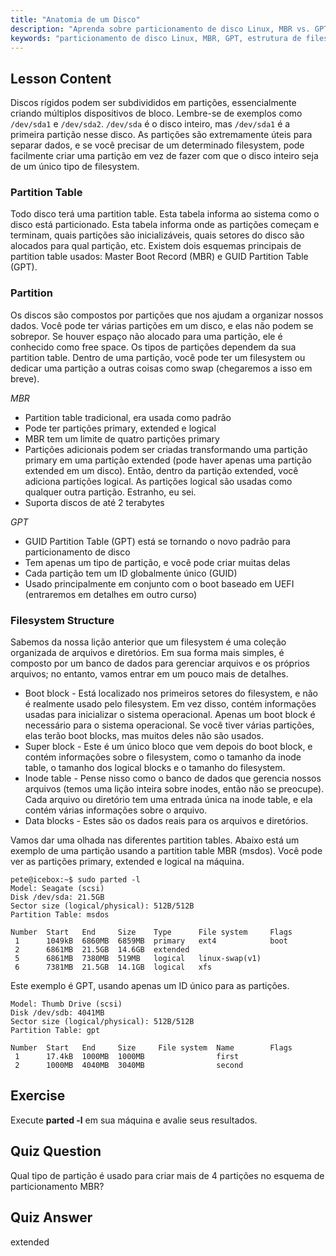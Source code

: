 ```yaml
---
title: "Anatomia de um Disco"
description: "Aprenda sobre particionamento de disco Linux, MBR vs. GPT e estrutura de filesystem. Entenda partições, tabelas e como organizar dados. Comece com este guia para iniciantes!"
keywords: "particionamento de disco Linux, MBR, GPT, estrutura de filesystem, partições Linux, iniciante, tutorial, guia"
---
```


## Lesson Content

Discos rígidos podem ser subdivididos em partições, essencialmente criando múltiplos dispositivos de bloco. Lembre-se de exemplos como `/dev/sda1` e `/dev/sda2`. `/dev/sda` é o disco inteiro, mas `/dev/sda1` é a primeira partição nesse disco. As partições são extremamente úteis para separar dados, e se você precisar de um determinado filesystem, pode facilmente criar uma partição em vez de fazer com que o disco inteiro seja de um único tipo de filesystem.

### Partition Table

Todo disco terá uma partition table. Esta tabela informa ao sistema como o disco está particionado. Esta tabela informa onde as partições começam e terminam, quais partições são inicializáveis, quais setores do disco são alocados para qual partição, etc. Existem dois esquemas principais de partition table usados: Master Boot Record (MBR) e GUID Partition Table (GPT).

### Partition

Os discos são compostos por partições que nos ajudam a organizar nossos dados. Você pode ter várias partições em um disco, e elas não podem se sobrepor. Se houver espaço não alocado para uma partição, ele é conhecido como free space. Os tipos de partições dependem da sua partition table. Dentro de uma partição, você pode ter um filesystem ou dedicar uma partição a outras coisas como swap (chegaremos a isso em breve).

_MBR_

- Partition table tradicional, era usada como padrão
- Pode ter partições primary, extended e logical
- MBR tem um limite de quatro partições primary
- Partições adicionais podem ser criadas transformando uma partição primary em uma partição extended (pode haver apenas uma partição extended em um disco). Então, dentro da partição extended, você adiciona partições logical. As partições logical são usadas como qualquer outra partição. Estranho, eu sei.
- Suporta discos de até 2 terabytes

_GPT_

- GUID Partition Table (GPT) está se tornando o novo padrão para particionamento de disco
- Tem apenas um tipo de partição, e você pode criar muitas delas
- Cada partição tem um ID globalmente único (GUID)
- Usado principalmente em conjunto com o boot baseado em UEFI (entraremos em detalhes em outro curso)

### Filesystem Structure

Sabemos da nossa lição anterior que um filesystem é uma coleção organizada de arquivos e diretórios. Em sua forma mais simples, é composto por um banco de dados para gerenciar arquivos e os próprios arquivos; no entanto, vamos entrar em um pouco mais de detalhes.

- Boot block - Está localizado nos primeiros setores do filesystem, e não é realmente usado pelo filesystem. Em vez disso, contém informações usadas para inicializar o sistema operacional. Apenas um boot block é necessário para o sistema operacional. Se você tiver várias partições, elas terão boot blocks, mas muitos deles não são usados.
- Super block - Este é um único bloco que vem depois do boot block, e contém informações sobre o filesystem, como o tamanho da inode table, o tamanho dos logical blocks e o tamanho do filesystem.
- Inode table - Pense nisso como o banco de dados que gerencia nossos arquivos (temos uma lição inteira sobre inodes, então não se preocupe). Cada arquivo ou diretório tem uma entrada única na inode table, e ela contém várias informações sobre o arquivo.
- Data blocks - Estes são os dados reais para os arquivos e diretórios.

Vamos dar uma olhada nas diferentes partition tables. Abaixo está um exemplo de uma partição usando a partition table MBR (msdos). Você pode ver as partições primary, extended e logical na máquina.

```plaintext
pete@icebox:~$ sudo parted -l
Model: Seagate (scsi)
Disk /dev/sda: 21.5GB
Sector size (logical/physical): 512B/512B
Partition Table: msdos

Number  Start   End     Size    Type      File system     Flags
 1      1049kB  6860MB  6859MB  primary   ext4            boot
 2      6861MB  21.5GB  14.6GB  extended
 5      6861MB  7380MB  519MB   logical   linux-swap(v1)
 6      7381MB  21.5GB  14.1GB  logical   xfs
```

Este exemplo é GPT, usando apenas um ID único para as partições.

```plaintext
Model: Thumb Drive (scsi)
Disk /dev/sdb: 4041MB
Sector size (logical/physical): 512B/512B
Partition Table: gpt

Number  Start   End     Size     File system  Name        Flags
 1      17.4kB  1000MB  1000MB                first
 2      1000MB  4040MB  3040MB                second
```

## Exercise

Execute **parted -l** em sua máquina e avalie seus resultados.

## Quiz Question

Qual tipo de partição é usado para criar mais de 4 partições no esquema de particionamento MBR?

## Quiz Answer

extended
